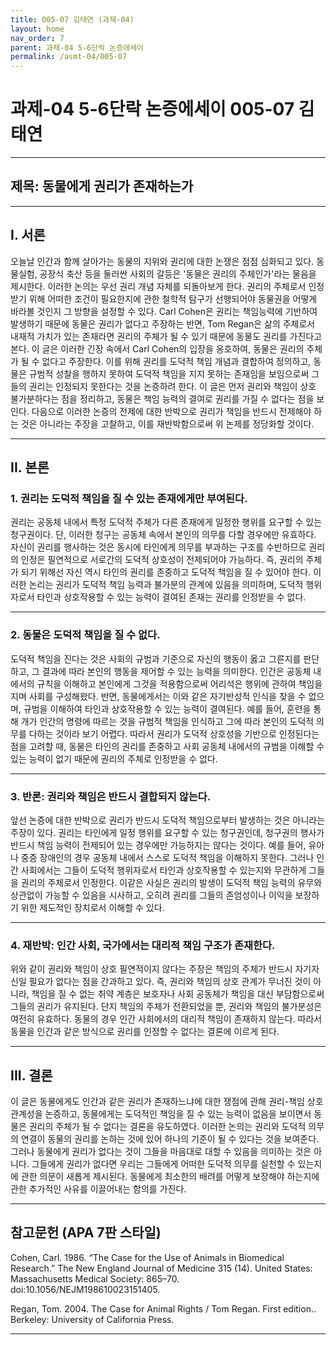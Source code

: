 ```yaml
---
title: 005-07 김태연 (과제-04)
layout: home
nav_order: 7
parent: 과제-04 5-6단락 논증에세이
permalink: /asmt-04/005-07
---
```


# 과제-04 5-6단락 논증에세이 005-07 김태연 
---



## 제목: 동물에게 권리가 존재하는가
---

## I. 서론
오늘날 인간과 함께 살아가는 동물의 지위와 권리에 대한 논쟁은 점점 심화되고 있다. 동물실험, 공장식 축산 등을 둘러싼 사회의 갈등은 '동물은 권리의 주체인가'라는 물음을 제시한다. 이러한 논의는 우선 권리 개념 자체를 되돌아보게 한다. 권리의 주체로서 인정받기 위해 어떠한 조건이 필요한지에 관한 철학적 탐구가 선행되어야 동물권을 어떻게 바라볼 것인지 그 방향을 설정할 수 있다. Carl Cohen은 권리는 책임능력에 기반하여 발생하기 때문에 동물은 권리가 없다고 주장하는 반면, Tom Regan은 삶의 주체로서 내재적 가치가 있는 존재라면 권리의 주체가 될 수 있기 때문에 동물도 권리를 가진다고 본다. 이 글은 이러한 긴장 속에서 Carl Cohen의 입장을 옹호하여, 동물은 권리의 주체가 될 수 없다고 주장한다. 이를 위해 권리를 도덕적 책임 개념과 결합하여 정의하고, 동물은 규범적 성찰을 행하지 못하여 도덕적 책임을 지지 못하는 존재임을 보임으로써 그들의 권리는 인정되지 못한다는 것을 논증하려 한다. 이 글은 먼저 권리와 책임이 상호 불가분하다는 점을 정리하고, 동물은 책임 능력의 결여로 권리를 가질 수 없다는 점을 보인다. 다음으로 이러한 논증의 전제에 대한 반박으로 권리가 책임을 반드시 전제해야 하는 것은 아니라는 주장을 고찰하고, 이를 재반박함으로써 위 논제를 정당화할 것이다.

---

## II. 본론

### 1. 권리는 도덕적 책임을 질 수 있는 존재에게만 부여된다.
권리는 공동체 내에서 특정 도덕적 주체가 다른 존재에게 일정한 행위를 요구할 수 있는 청구권이다. 단, 이러한 청구는 공동체 속에서 본인의 의무를 다할 경우에만 유효하다. 자신이 권리를 행사하는 것은 동시에 타인에게 의무를 부과하는 구조를 수반하므로 권리의 인정은 필연적으로 서로간의 도덕적 상호성이 전제되어야 가능하다. 즉, 권리의 주체가 되기 위해선 자신 역시 타인의 권리를 존중하고 도덕적 책임을 질 수 있어야 한다. 이러한 논리는 권리가 도덕적 책임 능력과 불가분의 관계에 있음을 의미하며, 도덕적 행위자로서 타인과 상호작용할 수 있는 능력이 결여된 존재는 권리를 인정받을 수 없다.


---

### 2. 동물은 도덕적 책임을 질 수 없다.
도덕적 책임을 진다는 것은 사회의 규범과 기준으로 자신의 행동이 옳고 그른지를 판단하고, 그 결과에 따라 본인의 행동을 제어할 수 있는 능력을 의미한다. 인간은 공동체 내에서의 규칙을 이해하고 본인에게 그것을 적용함으로써 어리석은 행위에 관하여 책임을 지며 사회를 구성해왔다. 반면, 동물에게서는 이와 같은 자기반성적 인식을 찾을 수 없으며, 규범을 이해하여 타인과 상호작용할 수 있는 능력이 결여된다. 예를 들어, 훈련을 통해 개가 인간의 명령에 따르는 것을 규범적 책임을 인식하고 그에 따라 본인의 도덕적 의무를 다하는 것이라 보기 어렵다. 따라서 권리가 도덕적 상호성을 기반으로 인정된다는 점을 고려할 때, 동물은 타인의 권리를 존중하고 사회 공동체 내에서의 규범을 이해할 수 있는 능력이 없기 때문에 권리의 주체로 인정받을 수 없다.


---

### 3. 반론: 권리와 책임은 반드시 결합되지 않는다.
앞선 논증에 대한 반박으로 권리가 반드시 도덕적 책임으로부터 발생하는 것은 아니라는 주장이 있다. 권리는 타인에게 일정 행위를 요구할 수 있는 청구권인데, 청구권의 행사가 반드시 책임 능력이 전제되어 있는 경우에만 가능하지는 않다는 것이다. 예를 들어, 유아나 중증 장애인의 경우 공동체 내에서 스스로 도덕적 책임을 이해하지 못한다. 그러나 인간 사회에서는 그들이 도덕적 행위자로서 타인과 상호작용할 수 있는지와 무관하게 그들을 권리의 주체로서 인정한다. 이같은 사실은 권리의 발생이 도덕적 책임 능력의 유무와 상관없이 가능할 수 있음을 시사하고, 오히려 권리를 그들의 존엄성이나 이익을 보장하기 위한 제도적인 장치로서 이해할 수 있다. 

---

### 4. 재반박: 인간 사회, 국가에서는 대리적 책임 구조가 존재한다.
위와 같이 권리와 책임이 상호 필연적이지 않다는 주장은 책임의 주체가 반드시 자기자신일 필요가 없다는 점을 간과하고 있다. 즉, 권리와 책임의 상호 관계가 무너진 것이 아니라, 책임을 질 수 없는 취약 계층은 보호자나 사회 공동체가 책임을 대신 부담함으로써 그들의 권리가 유지된다. 단지 책임의 주체가 전환되었을 뿐, 권리와 책임의 불가분성은 여전히 유효하다. 동물의 경우 인간 사회에서의 대리적 책임이 존재하지 않는다. 따라서 동물을 인간과 같은 방식으로 권리를 인정할 수 없다는 결론에 이르게 된다.


---

## III. 결론 
이 글은 동물에게도 인간과 같은 권리가 존재하느냐에 대한 쟁점에 관해 권리-책임 상호 관계성을 논증하고, 동물에게는 도덕적인 책임을 질 수 있는 능력이 없음을 보이면서 동물은 권리의 주체가 될 수 없다는 결론을 유도하였다. 이러한 논의는 권리와 도덕적 의무의 연결이 동물의 권리를 논하는 것에 있어 하나의 기준이 될 수 있다는 것을 보여준다. 그러나 동물에게 권리가 없다는 것이 그들을 마음대로 대할 수 있음을 의미하는 것은 아니다. 그들에게 권리가 없다면 우리는 그들에게 어떠한 도덕적 의무를 실천할 수 있는지에 관한 의문이 새롭게 제시된다. 동물에게 최소한의 배려를 어떻게 보장해야 하는지에 관한 추가적인 사유를 이끌어내는 함의를 가진다.

---

## 참고문헌 (APA 7판 스타일)
 Cohen, Carl. 1986. “The Case for the Use of Animals in Biomedical Research.” The New England Journal of Medicine 315 (14). United States: Massachusetts Medical Society: 865–70. doi:10.1056/NEJM198610023151405.


 Regan, Tom. 2004. The Case for Animal Rights / Tom Regan. First edition.. Berkeley: University of California Press.


---
